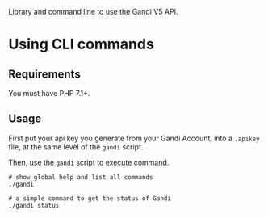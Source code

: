 
Library and command line to use the Gandi V5 API.



Using CLI commands
==================


Requirements
-------------

You must have PHP 7.1+.


Usage
-----

First put your api key you generate from your Gandi Account, into a `.apikey`
file, at the same level of the `gandi` script.

Then, use the `gandi` script to execute command.

```
# show global help and list all commands
./gandi   

# a simple command to get the status of Gandi
./gandi status

```
